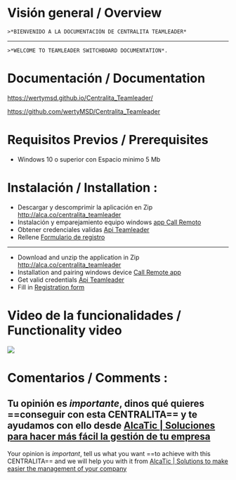
# Visión general / Overview


    >*BIENVENIDO A LA DOCUMENTACIÓN DE CENTRALITA TEAMLEADER*
 -----
    >*WELCOME TO TEAMLEADER SWITCHBOARD DOCUMENTATION*.
  

# Documentación / Documentation

https://wertymsd.github.io/Centralita_Teamleader/

https://github.com/wertyMSD/Centralita_Teamleader


# Requisitos Previos / Prerequisites
- Windows 10 o superior con Espacio minimo 5 Mb

# Instalación / Installation :
- Descargar y descomprimir la aplicación en Zip http://alca.co/centralita_teamleader
- Instalación y emparejamiento equipo windows [app Call Remoto](https://wertymsd.github.io/Centralita_Teamleader/100_Proyectos/centralita/centralita%20SAGE50/App%20Call%20remoto.html)
- Obtener credenciales validas [Api Teamleader](https://wertymsd.github.io/Centralita_Teamleader/100_Proyectos/centralita/centralita%20TeamLeader/espa%C3%B1ol/Api%20Teamleader.html)
- Rellene [Formulario de registro](https://forms.office.com/r/5k9k54cugV)
--------------------
- Download and unzip the application in Zip http://alca.co/centralita_teamleader
- Installation and pairing windows device [Call Remote app](https://wertymsd.github.io/Centralita_Teamleader/100_Proyectos/centralita/centralita%20SAGE50/App%20Call%20remoto.html)
- Get valid credentials [Api Teamleader](https://wertymsd.github.io/Centralita_Teamleader/100_Proyectos/centralita/centralita%20TeamLeader/espa%C3%B1ol/Api%20Teamleader.html)
- Fill in [Registration form](https://forms.office.com/r/5k9k54cugV)


# Video de la funcionalidades / Functionality video
![](https://github.com/wertyMSD/Centralita_Teamleader/blob/master/proceso.gif)


# Comentarios / Comments :

Tu opinión es *importante*, dinos qué quieres 
==conseguir con esta CENTRALITA== 
y te ayudamos con ello desde [AlcaTic | Soluciones para hacer más fácil la gestión de tu empresa](https://www.alcatic.com/)
------
Your opinion is *important*, tell us what you want 
==to achieve with this CENTRALITA== 
and we will help you with it from [AlcaTic | Solutions to make easier the management of your company](https://www.alcatic.com/)


